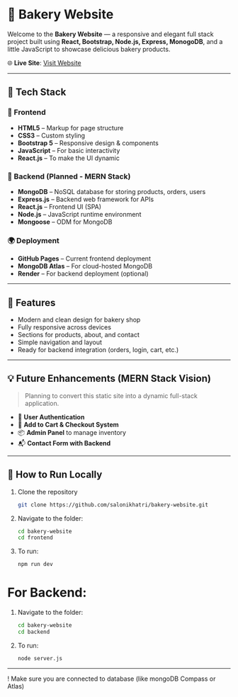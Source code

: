 # 🧁 Bakery Website

Welcome to the **Bakery Website** — a responsive and elegant full stack project built using **React, Bootstrap, Node.js, Express, MonogoDB**, and a little JavaScript to showcase delicious bakery products.

🌐 **Live Site**: [Visit Website](https://salonikhatri.github.io/bakery-website/)


---

## 🔧 Tech Stack

### 🧁 Frontend
- **HTML5** – Markup for page structure  
- **CSS3** – Custom styling  
- **Bootstrap 5** – Responsive design & components  
- **JavaScript** – For basic interactivity  
- **React.js** – To make the UI dynamic

### 🧠 Backend (Planned - MERN Stack)
- **MongoDB** – NoSQL database for storing products, orders, users  
- **Express.js** – Backend web framework for APIs  
- **React.js** – Frontend UI (SPA)  
- **Node.js** – JavaScript runtime environment  
- **Mongoose** – ODM for MongoDB  

### 🌍 Deployment
- **GitHub Pages** – Current frontend deployment  
- **MongoDB Atlas** – For cloud-hosted MongoDB  
- **Render** – For backend deployment (optional)  

---

## 🎯 Features

- Modern and clean design for bakery shop  
- Fully responsive across devices  
- Sections for products, about, and contact  
- Simple navigation and layout  
- Ready for backend integration (orders, login, cart, etc.)

---

## 💡 Future Enhancements (MERN Stack Vision)

> Planning to convert this static site into a dynamic full-stack application.

- 🔐 **User Authentication**  
- 🛒 **Add to Cart & Checkout System**  
- 📦 **Admin Panel** to manage inventory  
- 📬 **Contact Form with Backend**  

---

## 🚀 How to Run Locally

1. Clone the repository  
   ```bash
   git clone https://github.com/salonikhatri/bakery-website.git

2. Navigate to the folder: 
   ```bash
   cd bakery-website
   cd frontend

3. To run: 
    ```bash
    npm run dev

# For Backend:
1. Navigate to the folder: 
   ```bash
   cd bakery-website
   cd backend

2. To run: 
    ```bash
    node server.js

---
! Make sure you are connected to database (like mongoDB Compass or Atlas)

